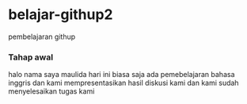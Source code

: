 # belajar-githup2
pembelajaran githup

### Tahap awal

halo nama saya maulida
hari ini biasa saja
ada pemebelajaran bahasa inggris
dan kami mempresentasikan hasil diskusi kami 
dan kami sudah menyelesaikan tugas kami


